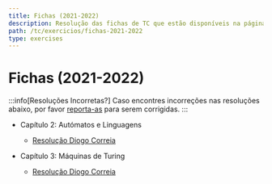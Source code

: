 ```yaml
---
title: Fichas (2021-2022)
description: Resolução das fichas de TC que estão disponíveis na página da UC (de 2021-2022).
path: /tc/exercicios/fichas-2021-2022
type: exercises
---
```


# Fichas (2021-2022)

:::info[Resoluções Incorretas?]
Caso encontres incorreções nas resoluções abaixo, por favor
[reporta-as](https://github.com/diogotcorreia/resumos-leic/issues/new/choose)
para serem corrigidas.
:::

- Capítulo 2: Autómatos e Linguagens

  - [Resolução Diogo Correia](https://drive.google.com/file/d/1zwJFXICBYJ1C1iaozoTD1cSC9j9QUaqs/view?usp=sharing)

- Capítulo 3: Máquinas de Turing

  - [Resolução Diogo Correia](https://drive.google.com/file/d/1wQgZc-57FuACRFpM7csbxIRS_zsi3Z5j/view?usp=sharing)
